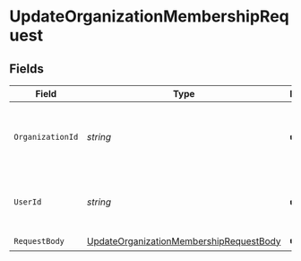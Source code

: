 # UpdateOrganizationMembershipRequest


## Fields

| Field                                                                                                         | Type                                                                                                          | Required                                                                                                      | Description                                                                                                   | Example                                                                                                       |
| ------------------------------------------------------------------------------------------------------------- | ------------------------------------------------------------------------------------------------------------- | ------------------------------------------------------------------------------------------------------------- | ------------------------------------------------------------------------------------------------------------- | ------------------------------------------------------------------------------------------------------------- |
| `OrganizationId`                                                                                              | *string*                                                                                                      | :heavy_check_mark:                                                                                            | The ID of the organization the membership belongs to                                                          | org_12345                                                                                                     |
| `UserId`                                                                                                      | *string*                                                                                                      | :heavy_check_mark:                                                                                            | The ID of the user that this membership belongs to                                                            | user_67890                                                                                                    |
| `RequestBody`                                                                                                 | [UpdateOrganizationMembershipRequestBody](../../Models/Operations/UpdateOrganizationMembershipRequestBody.md) | :heavy_check_mark:                                                                                            | N/A                                                                                                           |                                                                                                               |
